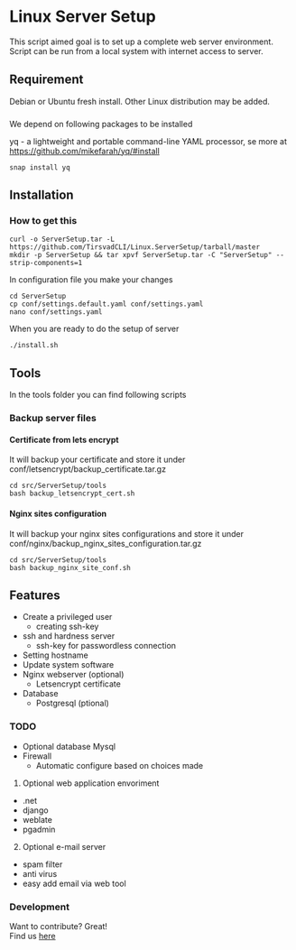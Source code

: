 # Linux Server Setup
This script aimed goal is to set up a complete web server environment. Script can be run from a local system with internet access to server.

## Requirement
Debian or Ubuntu fresh install. Other Linux distribution may be added.

###
We depend on following packages to be installed

yq - a lightweight and portable command-line YAML processor, se more at https://github.com/mikefarah/yq/#install

	snap install yq

## Installation

### How to get this

	curl -o ServerSetup.tar -L https://github.com/TirsvadCLI/Linux.ServerSetup/tarball/master
	mkdir -p ServerSetup && tar xpvf ServerSetup.tar -C "ServerSetup" --strip-components=1

In configuration file you make your changes

	cd ServerSetup
	cp conf/settings.default.yaml conf/settings.yaml
	nano conf/settings.yaml

When you are ready to do the setup of server

	./install.sh
	
## Tools
In the tools folder you can find following scripts

### Backup server files
#### Certificate from lets encrypt
It will backup your certificate and store it under conf/letsencrypt/backup_certificate.tar.gz

	cd src/ServerSetup/tools
	bash backup_letsencrypt_cert.sh

#### Nginx sites configuration
It will backup your nginx sites configurations and store it under conf/nginx/backup_nginx_sites_configuration.tar.gz

	cd src/ServerSetup/tools
	bash backup_nginx_site_conf.sh

## Features
* Create a privileged user
  * creating ssh-key
* ssh and hardness server
  * ssh-key for passwordless connection
* Setting hostname
* Update system software
* Nginx webserver (optional)
	* Letsencrypt certificate
* Database
	* Postgresql (ptional)

### TODO
* Optional database Mysql
* Firewall
  * Automatic configure based on choices made
1. Optional web application envoriment
  * .net
  * django
  * weblate
  * pgadmin
2. Optional e-mail server
  * spam filter
  * anti virus
  * easy add email via web tool

### Development
Want to contribute? Great!\
Find us [here](https://github.com/TirsvadCLI/Linux.ServerSetup/)
